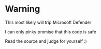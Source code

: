 # Warning
This most likely will trip Microsoft Defender

I can only pinky promise that this code is safe

Read the source and judge for yourself :)
